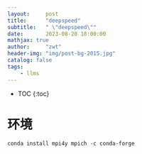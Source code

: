 ```yaml
---
layout:     post
title:      "deepspeed"
subtitle:   " \"deepspeed\""
date:       2023-08-20 18:00:00
mathjax: true
author:     "zwt"
header-img: "img/post-bg-2015.jpg"
catalog: false
tags:
    - llms
---
```

* TOC
{:toc}
# 环境
```
conda install mpi4y mpich -c conda-forge
```
